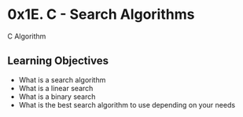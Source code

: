 # 0x1E. C - Search Algorithms
C
Algorithm

## Learning Objectives
- What is a search algorithm
- What is a linear search
- What is a binary search
- What is the best search algorithm to use depending on your needs

